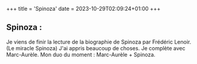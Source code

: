 +++
title = 'Spinoza'
date = 2023-10-29T02:09:24+01:00
+++


## Spinoza :

Je viens de finir la lecture de la biographie de Spinoza par Frédéric Lenoir. (Le miracle Spinoza)
J'ai appris beaucoup de choses.
Je complète avec Marc-Aurèle.
Mon duo du moment : Marc-Aurèle + Spinoza.
